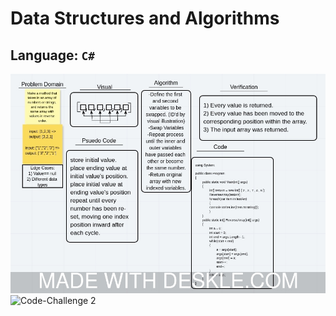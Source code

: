 # Data Structures and Algorithms

## Language: `C#`

![Code-Challenge 1](codechallenge1.jpg)
![Code-Challenge 2](codechallenge2.jpg)
